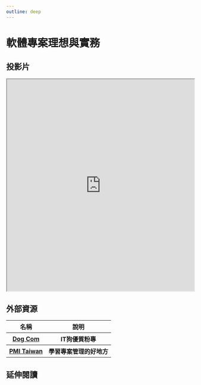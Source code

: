 ```yaml
---
outline: deep
---
```


# 軟體專案理想與實務

## 投影片
<iframe
 src="https://docs.google.com/presentation/d/e/2PACX-1vSqT9z3iCbJo3qiO4UcEnwaLhrTXh49Ea4odLtx9hqwK_upOO3kvFvwM0_l6nLf-2pKFqkXMpFxcM9y/embed?start=false&loop=false&delayms=3000"
width="100%" height="569" allowfullscreen="true" mozallowfullscreen="true"
webkitallowfullscreen="true"></iframe>

## 外部資源

<table>
    <thead>
        <tr>
            <th>名稱</th>
            <th>說明</th>
        </tr>
    </thead>
    <tbody>
        <tr>
            <th>
                <a href="https://www.facebook.com/itdogcom" target="_blank">
                   Dog Com
                </a>
            </th>
            <th>IT狗優質粉專</th>
        </tr>
        <tr>
            <th>
                <a href="https://www.pmi.org.tw/?post_type=tribe_events" target="_blank">
                   PMI Taiwan
                </a>
            </th>
            <th>學習專案管理的好地方</th>
        </tr>
    </tbody>
</table>

## 延伸閱讀

<Books :modelValue="bookGroup"></Books>

<script setup>

import Books from '../components/books.vue'
const bookGroup = [
    {
        id: '11100157020',
        name: '人月神話：軟體專案管理之道',
        desc: `<p>有些書，對於讀者和作者就像是年金一樣，可以年年分紅。《人月神話》就是這樣一本書……年輕的軟體工程師、缺錢的研究生、懶惰的程式設計老手，常問我哪一本電腦書最好：「如果我被困在荒島上，只能帶一本電腦書，應該選哪一本？」這問題很荒謬，但他們堅持要答案。假如你真的被放逐到這樣的小島上，應該陪伴你的是《人月神話》。</p>
`,
    },
    {
        id: '11100671260',
        name: '無瑕的程式碼（番外篇）：專業程式設計師的生存之道',
        desc: `<p>在職場上，不可避免地會被要求趕工、加功能，即便大師也不例外，遇到這些情況，你必須學會Say No，同樣地，你也必須學會Say Yes，只有謹慎地Say Yes，別人才會對你有所尊重，相信你是一位專業人士，如此當你在Say No時，才會更有分量，更能說服對方。</p>

<p>本書作者Bob大叔，Robert C. Martin，是一位軟體大師，也是一位著名作家，其著作《Agile Software Development: Principles, Patterns, and Practices》曾獲得有IT奧斯卡獎之稱──Jolt震撼年度大獎。</p>`
    }
]
</script>